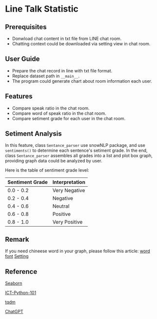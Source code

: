 # Line Talk Statistic

## Prerequisites
- Donwload chat content in txt file from LINE chat room.
- Chatting context could be downloaded via setting view in chat room.

## User Guide
- Prepare the chat record in line with txt file format.
- Replace dataset path in `__main__`.
- The program could generate chart about room information each user.

## Features
- Compare speak ratio in the chat room.
- Compare word of speak ratio in the chat room.
- Compare setiment grade for each user in the chat room.

## Setiment Analysis
In this feature,  class `Sentance_parser` use snowNLP package, and use `sentiments()` to determine each sentence's setiment grade. In the end, class `Sentance_parser` assembles all grades into a list and plot box graph, providing graph data could be analyzed by user.

Here is the table of sentiment grade level:

|  Sentiment Grade | Interpretation |
 | -------- | -------- |
 |0.0 - 0.2 | Very Negative |
 |0.2 - 0.4 | Negative |
 |0.4 - 0.6 | Neutral |
 |0.6 - 0.8 | Positive |
 |0.8 - 1.0 | Very Positive |

## Remark
If you need chineese word in your graph, please follow this article:
[word font](http://www.font5.com.cn/font_download.php?id=151&part=1237887120)
[Setting](https://andy6804tw.github.io/2022/06/17/colab-plt-chinese/)

## Reference
[Seaborn](https://ithelp.ithome.com.tw/articles/10234188)

[ICT-Python-101](https://github.com/willismax/ICT-Python-101/blob/master/13.Python%E8%B3%87%E6%96%99%E5%88%86%E6%9E%90%E6%87%89%E7%94%A8-%E8%AA%9E%E6%84%8F%E5%88%86%E6%9E%90%E7%AF%87NLP.ipynb)

[tqdm](https://blog.csdn.net/qq_40666028/article/details/79335961)

[ChatGPT](https://openai.com/blog/chatgpt/)